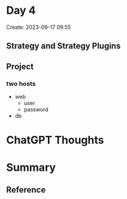 # Day 4

Create: 2023-09-17 09:55

## Strategy and Strategy Plugins


## Project 
### two hosts 
- web
	- user
	- password
- db


# ChatGPT Thoughts




# Summary





## Reference
